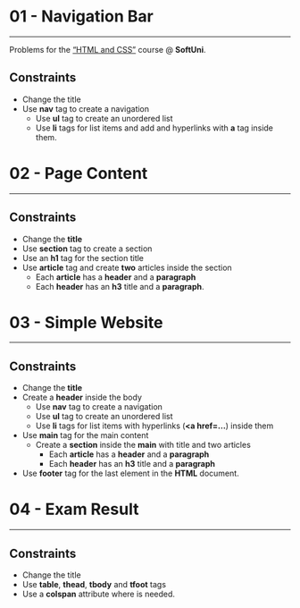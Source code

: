 # 01 - Navigation Bar
------
Problems for the [“HTML and CSS”](#) course @ **SoftUni**.

## Constraints
* Change the title
* Use **nav** tag to create a navigation
    * Use **ul** tag to create an unordered list
    * Use **li** tags for list items and add and hyperlinks with **a** tag inside them.
	
# 02 - Page Content
------

## Constraints
* Change the **title**
* Use **section** tag to create a section
* Use an **h1** tag for the section title
* Use **article** tag and create **two** articles inside the section
    * Each **article** has a **header** and a **paragraph**
    * Each **header** has an **h3** title and a **paragraph**.
	
# 03 - Simple Website
------

## Constraints
* Change the **title**
* Create a **header** inside the body
    * Use **nav** tag to create a navigation
    * Use **ul** tag to create an unordered list
    * Use **li** tags for list items with hyperlinks (**<a href=...**) inside them
* Use **main** tag for the main content
    * Create a **section** inside the **main** with title and two articles
        - Each **article** has a **header** and a **paragraph**
        - Each **header** has an **h3** title and a **paragraph**
* Use **footer** tag for the last element in the **HTML** document.

# 04 - Exam Result
------

## Constraints
* Change the title
* Use **table**, **thead**, **tbody** and **tfoot** tags
* Use a **colspan** attribute where is needed.
